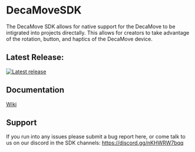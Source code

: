 # DecaMoveSDK

The DecaMove SDK allows for native support for the DecaMove to be intigrated into projects directally. This allows for creators to take advantage of the rotation, button, and haptics of the DecaMove device.

## Latest Release:
<a href="https://github.com/MegadodoGames/DecaMoveSDK/releases/tag/1.0.0">   
  <img src="https://img.shields.io/github/v/release/MegadodoGames/DecaMoveSDK" alt= "Latest release"/>
</a>

## Documentation
<a href="https://github.com/MegadodoGames/DecaMoveSDK/wiki">Wiki</a>

## Support
If you run into any issues please submit a bug report here, or come talk to us on our discord in the SDK channels: https://discord.gg/nKHWRW7bqq
